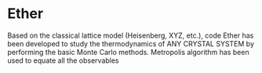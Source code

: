 # Ether
Based on the classical lattice model (Heisenberg, XYZ, etc.), code Ether has been developed to study the thermodynamics of ANY CRYSTAL SYSTEM by performing the basic Monte Carlo methods. Metropolis algorithm has been used to equate all the observables
